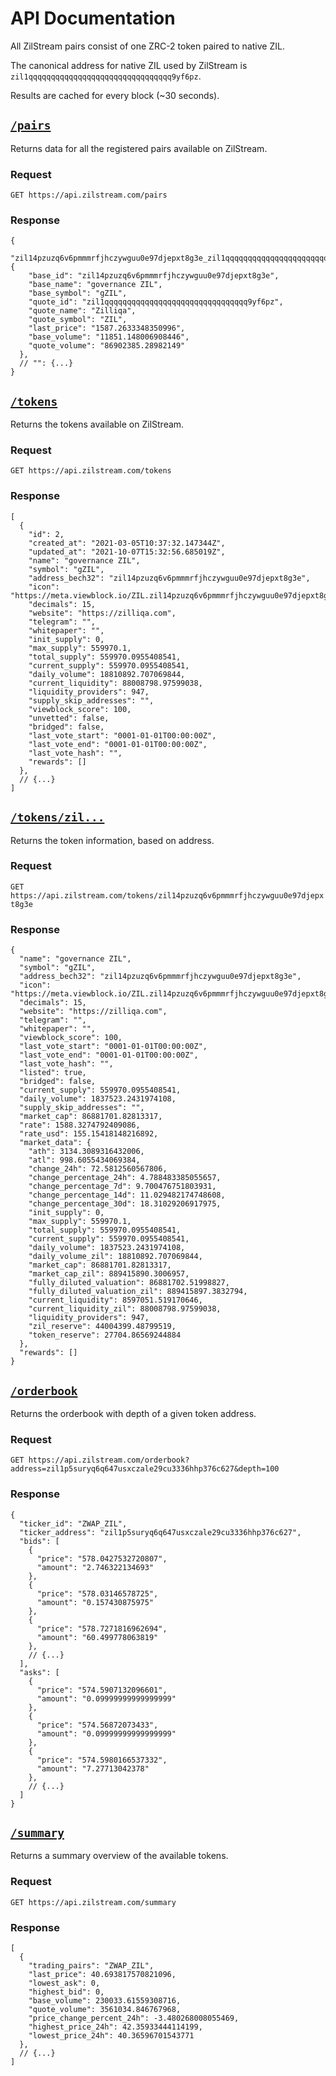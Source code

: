 # API Documentation

All ZilStream pairs consist of one ZRC-2 token paired to native ZIL.

The canonical address for native ZIL used by ZilStream is `zil1qqqqqqqqqqqqqqqqqqqqqqqqqqqqqqqq9yf6pz`.

Results are cached for every block (~30 seconds).

## [`/pairs`](https://api.zilstream.com/pairs)

Returns data for all the registered pairs available on ZilStream.

### Request

`GET https://api.zilstream.com/pairs`

### Response

```json5
{
  "zil14pzuzq6v6pmmmrfjhczywguu0e97djepxt8g3e_zil1qqqqqqqqqqqqqqqqqqqqqqqqqqqqqqqq9yf6pz": {
    "base_id": "zil14pzuzq6v6pmmmrfjhczywguu0e97djepxt8g3e",
    "base_name": "governance ZIL",
    "base_symbol": "gZIL",
    "quote_id": "zil1qqqqqqqqqqqqqqqqqqqqqqqqqqqqqqqq9yf6pz",
    "quote_name": "Zilliqa",
    "quote_symbol": "ZIL",
    "last_price": "1587.2633348350996",
    "base_volume": "11851.148006908446",
    "quote_volume": "86902385.28982149"
  },
  // "": {...}
}
```

## [`/tokens`](https://api.zilstream.com/tokens)

Returns the tokens available on ZilStream.

### Request

`GET https://api.zilstream.com/tokens`

### Response

```json5
[
  {
    "id": 2,
    "created_at": "2021-03-05T10:37:32.147344Z",
    "updated_at": "2021-10-07T15:32:56.685019Z",
    "name": "governance ZIL",
    "symbol": "gZIL",
    "address_bech32": "zil14pzuzq6v6pmmmrfjhczywguu0e97djepxt8g3e",
    "icon": "https://meta.viewblock.io/ZIL.zil14pzuzq6v6pmmmrfjhczywguu0e97djepxt8g3e/logo",
    "decimals": 15,
    "website": "https://zilliqa.com",
    "telegram": "",
    "whitepaper": "",
    "init_supply": 0,
    "max_supply": 559970.1,
    "total_supply": 559970.0955408541,
    "current_supply": 559970.0955408541,
    "daily_volume": 18810892.707069844,
    "current_liquidity": 88008798.97599038,
    "liquidity_providers": 947,
    "supply_skip_addresses": "",
    "viewblock_score": 100,
    "unvetted": false,
    "bridged": false,
    "last_vote_start": "0001-01-01T00:00:00Z",
    "last_vote_end": "0001-01-01T00:00:00Z",
    "last_vote_hash": "",
    "rewards": []
  },
  // {...}
]
```

## [`/tokens/zil...`](https://api.zilstream.com/tokens/zil14pzuzq6v6pmmmrfjhczywguu0e97djepxt8g3e)

Returns the token information, based on address.

### Request

`GET https://api.zilstream.com/tokens/zil14pzuzq6v6pmmmrfjhczywguu0e97djepxt8g3e`

### Response

```json5
{
  "name": "governance ZIL",
  "symbol": "gZIL",
  "address_bech32": "zil14pzuzq6v6pmmmrfjhczywguu0e97djepxt8g3e",
  "icon": "https://meta.viewblock.io/ZIL.zil14pzuzq6v6pmmmrfjhczywguu0e97djepxt8g3e/logo",
  "decimals": 15,
  "website": "https://zilliqa.com",
  "telegram": "",
  "whitepaper": "",
  "viewblock_score": 100,
  "last_vote_start": "0001-01-01T00:00:00Z",
  "last_vote_end": "0001-01-01T00:00:00Z",
  "last_vote_hash": "",
  "listed": true,
  "bridged": false,
  "current_supply": 559970.0955408541,
  "daily_volume": 1837523.2431974108,
  "supply_skip_addresses": "",
  "market_cap": 86881701.82813317,
  "rate": 1588.3274792409086,
  "rate_usd": 155.15418148216892,
  "market_data": {
    "ath": 3134.3089316432006,
    "atl": 998.6055434069384,
    "change_24h": 72.5812560567806,
    "change_percentage_24h": 4.788483385055657,
    "change_percentage_7d": 9.700476751803931,
    "change_percentage_14d": 11.029482174748608,
    "change_percentage_30d": 18.31029206917975,
    "init_supply": 0,
    "max_supply": 559970.1,
    "total_supply": 559970.0955408541,
    "current_supply": 559970.0955408541,
    "daily_volume": 1837523.2431974108,
    "daily_volume_zil": 18810892.707069844,
    "market_cap": 86881701.82813317,
    "market_cap_zil": 889415890.3006957,
    "fully_diluted_valuation": 86881702.51998827,
    "fully_diluted_valuation_zil": 889415897.3832794,
    "current_liquidity": 8597051.519170646,
    "current_liquidity_zil": 88008798.97599038,
    "liquidity_providers": 947,
    "zil_reserve": 44004399.48799519,
    "token_reserve": 27704.86569244884
  },
  "rewards": []
}
```

## [`/orderbook`](https://api.zilstream.com/orderbook?address=zil1p5suryq6q647usxczale29cu3336hhp376c627&depth=100)

Returns the orderbook with depth of a given token address.

### Request

`GET https://api.zilstream.com/orderbook?address=zil1p5suryq6q647usxczale29cu3336hhp376c627&depth=100`

### Response

```json5
{
  "ticker_id": "ZWAP_ZIL",
  "ticker_address": "zil1p5suryq6q647usxczale29cu3336hhp376c627",
  "bids": [
    {
      "price": "578.0427532720807",
      "amount": "2.746322134693"
    },
    {
      "price": "578.03146578725",
      "amount": "0.157430875975"
    },
    {
      "price": "578.7271816962694",
      "amount": "60.499778063819"
    },
    // {...}
  ],
  "asks": [
    {
      "price": "574.5907132096601",
      "amount": "0.09999999999999999"
    },
    {
      "price": "574.56872073433",
      "amount": "0.09999999999999999"
    },
    {
      "price": "574.5980166537332",
      "amount": "7.27713042378"
    },
    // {...}
  ]
}
```

## [`/summary`](https://api.zilstream.com/summary)

Returns a summary overview of the available tokens.

### Request

`GET https://api.zilstream.com/summary`

### Response

```json5
[
  {
    "trading_pairs": "ZWAP_ZIL",
    "last_price": 40.693817570821096,
    "lowest_ask": 0,
    "highest_bid": 0,
    "base_volume": 230033.61559308716,
    "quote_volume": 3561034.846767968,
    "price_change_percent_24h": -3.480268008055469,
    "highest_price_24h": 42.35933444114199,
    "lowest_price_24h": 40.36596701543771
  },
  // {...}
]
```